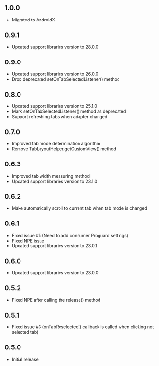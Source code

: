 ## 1.0.0
- Migrated to AndroidX

## 0.9.1
- Updated support libraries version to 28.0.0

## 0.9.0
- Updated support libraries version to 26.0.0
- Drop deprecated setOnTabSelectedListener() method

## 0.8.0
- Updated support libraries version to 25.1.0
- Mark setOnTabSelectedListener() method as deprecated
- Support refreshing tabs when adapter changed

## 0.7.0
- Improved tab mode determination algorithm
- Remove TabLayoutHelper.getCustomView() method

## 0.6.3
- Improved tab width measuring method
- Updated support libraries version to 23.1.0

## 0.6.2
- Make automatically scroll to current tab when tab mode is changed

## 0.6.1

- Fixed issue #5 (Need to add consumer Proguard settings)
- Fixed NPE issue
- Updated support libraries version to 23.0.1

## 0.6.0

- Updated support libraries version to 23.0.0

## 0.5.2

- Fixed NPE after calling the release() method

## 0.5.1

- Fixed issue #3 (onTabReselected() callback is called when clicking not selected tab)

## 0.5.0

- Initial release
